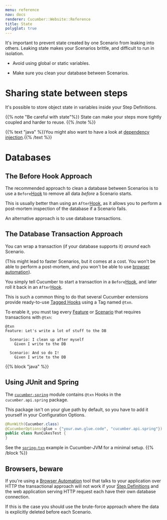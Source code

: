 ```yaml
---
menu: reference
nav: docs
renderer: Cucumber::Website::Reference
title: State
polyglot: true
---
```


It's important to prevent state created by one Scenario from leaking into others.
Leaking state makes your Scenarios brittle, and difficult to run in isolation.

* Avoid using global or static variables.

* Make sure you clean your database between Scenarios.

# Sharing state between steps

It's possible to store object state in variables inside your Step Definitions.

{{% note "Be careful with state"%}}
State can make your steps more tightly coupled and harder to reuse.
{{% /note %}}

<!--- You can follow a longer discussion [here](http://www.mail-archive.com/rspec-users@rubyforge.org/msg06268.html).
TODO: summarize relevant information from this thread? --->

{{% text "java" %}}You might also want to have a look at [dependency injection](/implementations/jvm/java-di).{{% /text %}}

# Databases

## The Before Hook Approach

The recommended approach to clean a database between Scenarios is to use a
`Before`[Hook](/hooks/) to remove all data *before* a Scenario starts.

This is usually better than using an `After`[Hook](/hooks/), as it allows
you to perform a post-mortem inspection of the database if a Scenario fails.

An alternative approach is to use database transactions.

## The Database Transaction Approach

You can wrap a transaction (if your database supports it) *around* each Scenario.

(This might lead to faster Scenarios, but it comes at a cost.
You won't be able to perform a post-mortem, and you won't be able to
use [browser automation](/browser-automation/)).

You simply tell Cucumber to start a transaction in a `Before`[Hook](/hooks/), and later
roll it back in an `After`[Hook](/hooks/).

This is such a common thing to do that several Cucumber extensions provide ready-to-use
[Tagged Hooks](/hooks/#tagged-hooks) using a Tag named `@txn`.

To enable it, you must tag every [Feature](/gherkin/#feature) or [Scenario](/gherkin/#scenario) that requires
transactions with `@txn`:

```gherkin
@txn
Feature: Let's write a lot of stuff to the DB

  Scenario: I clean up after myself
    Given I write to the DB

  Scenario: And so do I!
    Given I write to the DB
```

{{% block "java" %}}
## Using JUnit and Spring

The [`cucumber-spring`](/implementations/jvm/java-di/#spring) module contains `@txn` Hooks in the `cucumber.api.spring` package.

This package isn't on your glue path by default, so you have to add it yourself in your
Configuration Options.

```java
@RunWith(Cucumber.class)
@CucumberOptions(glue = {"your.own.glue.code", "cucumber.api.spring"})
public class RunCukesTest {
}
```

See the [`spring-txn`](https://github.com/cucumber/cucumber-jvm/tree/master/examples/spring-txn) example in Cucumber-JVM for a minimal setup.
{{% /block %}}
## Browsers, beware

If you're using a [Browser Automation](/browser-automation/) tool that talks to your application over HTTP the transactional approach
will not work if your [Step Definitions](/step-definitions/) and the web application serving HTTP request each have their own database connection.

If this is the case you should use the brute-force approach where the data is explicitly deleted before each Scenario.
